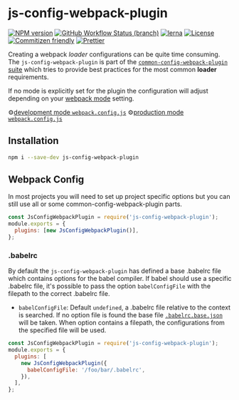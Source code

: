 # js-config-webpack-plugin

[![NPM version](https://badge.fury.io/js/js-config-webpack-plugin.svg)](https://www.npmjs.com/package/js-config-webpack-plugin)
[![GitHub Workflow Status (branch)](https://img.shields.io/github/workflow/status/namics/webpack-config-plugins/Node.js%20CI/master)](https://github.com/namics/webpack-config-plugins/actions?query=branch%3Amaster)
[![lerna](https://img.shields.io/badge/maintained%20with-lerna-cc00ff.svg)](https://lernajs.io/)
[![License](https://img.shields.io/badge/license-MIT-green.svg)](http://opensource.org/licenses/MIT)
[![Commitizen friendly](https://img.shields.io/badge/commitizen-friendly-brightgreen.svg)](http://commitizen.github.io/cz-cli/)
[![Prettier](https://img.shields.io/badge/Code%20Style-Prettier-green.svg)](https://github.com/prettier/prettier)

Creating a webpack _loader_ configurations can be quite time consuming.  
The `js-config-webpack-plugin` is part of the [`common-config-webpack-plugin` suite](https://github.com/namics/webpack-config-plugins) which tries to provide best practices for the most common **loader** requirements.

If no mode is explicitly set for the plugin the configuration will adjust depending on your [webpack mode](https://webpack.js.org/concepts/mode/) setting.

⚙️[development mode `webpack.config.js`](https://github.com/namics/webpack-config-plugins/raw/master/packages/js-config-webpack-plugin/config/development.config.js)
⚙️[production mode `webpack.config.js`](https://github.com/namics/webpack-config-plugins/raw/master/packages/js-config-webpack-plugin/config/production.config.js)

## Installation

```bash
npm i --save-dev js-config-webpack-plugin
```

## Webpack Config

In most projects you will need to set up project specific options but you can still use all or
some common-config-webpack-plugin parts.

```js
const JsConfigWebpackPlugin = require('js-config-webpack-plugin');
module.exports = {
  plugins: [new JsConfigWebpackPlugin()],
};
```

### .babelrc

By default the `js-config-webpack-plugin` has defined a base .babelrc file which contains options for the babel compiler. If babel should use a specific .babelrc file, it's possible to pass the option `babelConfigFile` with the filepath to the correct .babelrc file.

- `babelConfigFile`: Default `undefined`, a .babelrc file relative to the context is searched. If no option file is found the base file [`.babelrc.base.json`](https://github.com/namics/webpack-config-plugins/raw/master/packages/js-config-webpack-plugin/config/.babelrc.base.json) will be taken. When option contains a filepath, the configurations from the specified file will be used.

```js
const JsConfigWebpackPlugin = require('js-config-webpack-plugin');
module.exports = {
  plugins: [
    new JsConfigWebpackPlugin({
      babelConfigFile: '/foo/bar/.babelrc',
    }),
  ],
};
```
